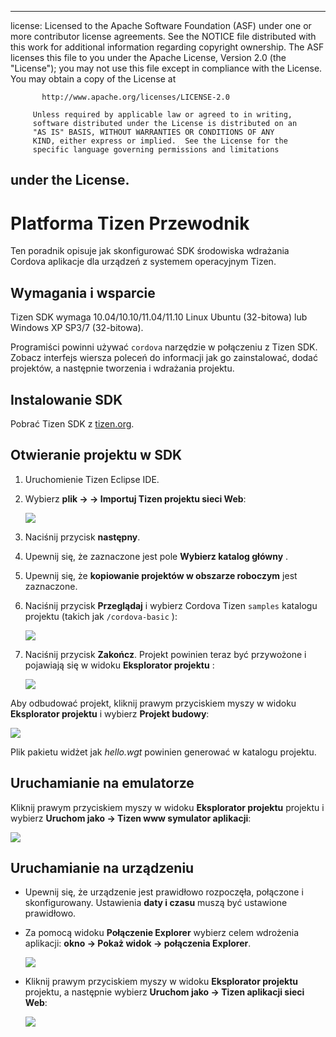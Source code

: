 * * *

license: Licensed to the Apache Software Foundation (ASF) under one or more contributor license agreements. See the NOTICE file distributed with this work for additional information regarding copyright ownership. The ASF licenses this file to you under the Apache License, Version 2.0 (the "License"); you may not use this file except in compliance with the License. You may obtain a copy of the License at

           http://www.apache.org/licenses/LICENSE-2.0
    
         Unless required by applicable law or agreed to in writing,
         software distributed under the License is distributed on an
         "AS IS" BASIS, WITHOUT WARRANTIES OR CONDITIONS OF ANY
         KIND, either express or implied.  See the License for the
         specific language governing permissions and limitations
    

## under the License.

# Platforma Tizen Przewodnik

Ten poradnik opisuje jak skonfigurować SDK środowiska wdrażania Cordova aplikacje dla urządzeń z systemem operacyjnym Tizen.

## Wymagania i wsparcie

Tizen SDK wymaga 10.04/10.10/11.04/11.10 Linux Ubuntu (32-bitowa) lub Windows XP SP3/7 (32-bitowa).

Programiści powinni używać `cordova` narzędzie w połączeniu z Tizen SDK. Zobacz interfejs wiersza poleceń do informacji jak go zainstalować, dodać projektów, a następnie tworzenia i wdrażania projektu.

## Instalowanie SDK

Pobrać Tizen SDK z [tizen.org][1].

 [1]: https://developer.tizen.org/sdk

<!--

- (optional) Install Tizen Cordova template projects: copy the
  `/templates` directory content into the Tizen Eclipse IDE web
  templates directory (e.g.:
  `/home/my_username/tizen-sdk/IDE/Templates/web`).

- __Method #2: Use Tizen Eclipse IDE Cordova Tizen project templates__
    - Launch Tizen Eclipse IDE
    - Select  __File &rarr; New &rarr; Tizen Web Project__
    - Select __User Template__ and __User defined__ items
    - Select one of the Tizen Cordova template (e.g.: __CordovaBasicTemplate__)
    - Fill the __Project name__ and its target __Location__

    ![](img/guide/platforms/tizen/project_template.png)

    - Click __Finish__

    ![](img/guide/platforms/tizen/project_explorer.png)

    - Your project should now appear in the __Project Explorer__ view

-->

## Otwieranie projektu w SDK

1.  Uruchomienie Tizen Eclipse IDE.

2.  Wybierz **plik → → Importuj Tizen projektu sieci Web**:
    
    ![][2]

3.  Naciśnij przycisk **następny**.

4.  Upewnij się, że zaznaczone jest pole **Wybierz katalog główny** .

5.  Upewnij się, że **kopiowanie projektów w obszarze roboczym** jest zaznaczone.

6.  Naciśnij przycisk **Przeglądaj** i wybierz Cordova Tizen `samples` katalogu projektu (takich jak `/cordova-basic` ):
    
    ![][3]

7.  Naciśnij przycisk **Zakończ**. Projekt powinien teraz być przywożone i pojawiają się w widoku **Eksplorator projektu** :
    
    ![][4]

 [2]: img/guide/platforms/tizen/import_project.png
 [3]: img/guide/platforms/tizen/import_widget.png
 [4]: img/guide/platforms/tizen/project_explorer.png

Aby odbudować projekt, kliknij prawym przyciskiem myszy w widoku **Eksplorator projektu** i wybierz **Projekt budowy**:

![][5]

 [5]: img/guide/platforms/tizen/build_project.png

Plik pakietu widżet jak *hello.wgt* powinien generować w katalogu projektu.

## Uruchamianie na emulatorze

Kliknij prawym przyciskiem myszy w widoku **Eksplorator projektu** projektu i wybierz **Uruchom jako → Tizen www symulator aplikacji**:

![][6]

 [6]: img/guide/platforms/tizen/runas_web_sim_app.png

## Uruchamianie na urządzeniu

*   Upewnij się, że urządzenie jest prawidłowo rozpoczęła, połączone i skonfigurowany. Ustawienia **daty i czasu** muszą być ustawione prawidłowo.

*   Za pomocą widoku **Połączenie Explorer** wybierz celem wdrożenia aplikacji: **okno → Pokaż widok → połączenia Explorer**.
    
    ![][7]

*   Kliknij prawym przyciskiem myszy w widoku **Eksplorator projektu** projektu, a następnie wybierz **Uruchom jako → Tizen aplikacji sieci Web**:
    
    ![][8]

 [7]: img/guide/platforms/tizen/connection_explorer.png
 [8]: img/guide/platforms/tizen/runas_web_app.png